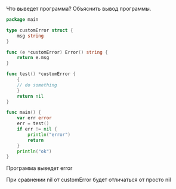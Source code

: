Что выведет программа? Объяснить вывод программы.
```go
package main

type customError struct {
    msg string
}

func (e *customError) Error() string {
    return e.msg
}

func test() *customError {
    {
    // do something
    }
    return nil
}

func main() {
    var err error
    err = test()
    if err != nil {
        println("error")
        return
    }
    println("ok")
}
```

Программа выведет error

При сравнении nil от customError будет отличаться от просто nil